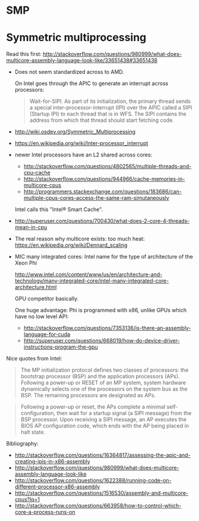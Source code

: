 # SMP

# Symmetric multiprocessing

Read this first: <http://stackoverflow.com/questions/980999/what-does-multicore-assembly-language-look-like/33651438#33651438>

-   Does not seem standardized across to AMD.

    On Intel goes through the APIC to generate an interrupt across processors:

    > Wait-for-SIPI. As part of its initialization, the primary thread sends a special inter-processor-interrupt (IPI) over the APIC called a SIPI (Startup IPI) to each thread that is in WFS. The SIPI contains the address from which that thread should start fetching code.

-   <http://wiki.osdev.org/Symmetric_Multiprocessing>

-   <https://en.wikipedia.org/wiki/Inter-processor_interrupt>

-   newer Intel processors have an L2 shared across cores:

    - http://stackoverflow.com/questions/4802565/multiple-threads-and-cpu-cache
    - http://stackoverflow.com/questions/944966/cache-memories-in-multicore-cpus
    - http://programmers.stackexchange.com/questions/183686/can-multiple-cpus-cores-access-the-same-ram-simutaneously

    Intel calls this "Intel® Smart Cache".

-   http://superuser.com/questions/700430/what-does-2-core-4-threads-mean-in-cpu

-   The real reason why multicore exists: too much heat: https://en.wikipedia.org/wiki/Dennard_scaling

-   MIC many integrated cores: Intel name for the type of architecture of the Xeon Phi

    http://www.intel.com/content/www/us/en/architecture-and-technology/many-integrated-core/intel-many-integrated-core-architecture.html

    GPU competitor basically.

    One huge advantage: Phi is programmed with x86, unlike GPUs which have no low level API:

    - <http://stackoverflow.com/questions/7353136/is-there-an-assembly-language-for-cuda>
    - <http://superuser.com/questions/668019/how-do-device-driver-instructions-program-the-gpu>

Nice quotes from Intel:

> The MP initialization protocol defines two classes of processors: the bootstrap processor (BSP) and the application
processors (APs). Following a power-up or RESET of an MP system, system hardware dynamically selects one of the
processors on the system bus as the BSP. The remaining processors are designated as APs.

> Following a power-up or reset, the APs complete a minimal self-configuration, then wait for a startup signal (a SIPI
message) from the BSP processor. Upon receiving a SIPI message, an AP executes the BIOS AP configuration code,
which ends with the AP being placed in halt state.

Bibliography:

- http://stackoverflow.com/questions/16364817/assessing-the-apic-and-creating-ipis-in-x86-assembly
- http://stackoverflow.com/questions/980999/what-does-multicore-assembly-language-look-like
- http://stackoverflow.com/questions/1622388/running-code-on-different-processor-x86-assembly
- http://stackoverflow.com/questions/1516530/assembly-and-multicore-cpus?lq=1
- http://stackoverflow.com/questions/663958/how-to-control-which-core-a-process-runs-on
